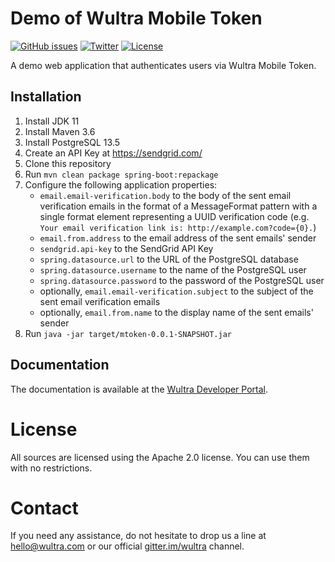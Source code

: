 # Demo of Wultra Mobile Token

[![GitHub issues](https://img.shields.io/github/issues/wultra/powerauth-mtoken-demo.svg?maxAge=2592000)](https://github.com/wultra/powerauth-mtoken-demo/issues)
[![Twitter](https://img.shields.io/badge/twitter-@wultra-blue.svg?style=flat)](http://twitter.com/wultra)
[![License](https://img.shields.io/badge/License-Apache%202.0-blue.svg)](./LICENSE)

A demo web application that authenticates users via Wultra Mobile Token.

## Installation

1. Install JDK 11
2. Install Maven 3.6
3. Install PostgreSQL 13.5
4. Create an API Key at https://sendgrid.com/
5. Clone this repository
6. Run `mvn clean package spring-boot:repackage`
7. Configure the following application properties:
   * `email.email-verification.body` to the body of the sent email verification emails in the format of a MessageFormat pattern with a single format element representing a UUID verification code (e.g. `Your email verification link is: http://example.com?code={0}.`)
   * `email.from.address` to the email address of the sent emails' sender
   * `sendgrid.api-key` to the SendGrid API Key
   * `spring.datasource.url` to the URL of the PostgreSQL database
   * `spring.datasource.username` to the name of the PostgreSQL user
   * `spring.datasource.password` to the password of the PostgreSQL user
   * optionally, `email.email-verification.subject` to the subject of the sent email verification emails
   * optionally, `email.from.name` to the display name of the sent emails' sender
8. Run `java -jar target/mtoken-0.0.1-SNAPSHOT.jar`

## Documentation

The documentation is available at the [Wultra Developer Portal](https://developers.wultra.com/products/mobile-token).

# License

All sources are licensed using the Apache 2.0 license. You can use them with no restrictions.

# Contact

If you need any assistance, do not hesitate to drop us a line at [hello@wultra.com](mailto:hello@wultra.com) or our official [gitter.im/wultra](https://gitter.im/wultra) channel.
